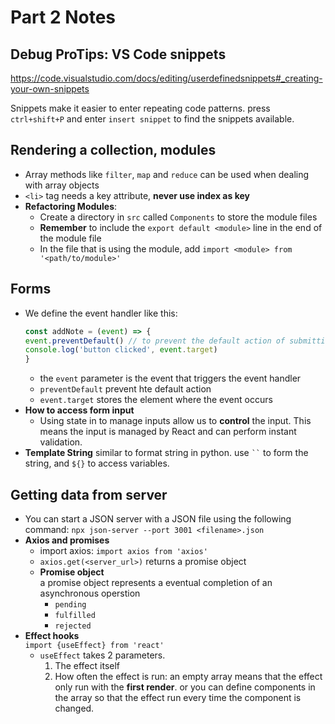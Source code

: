 # Part 2 Notes

## Debug ProTips: VS Code snippets
https://code.visualstudio.com/docs/editing/userdefinedsnippets#_creating-your-own-snippets

Snippets make it easier to enter repeating code patterns. press `ctrl+shift+P` and enter `insert snippet` to find the snippets available. 

## Rendering a collection, modules
* Array methods like `filter`, `map` and `reduce` can be used when dealing with array objects
* `<li>` tag needs a key attribute, **never use index as key**
* **Refactoring Modules**:
    * Create a directory in `src` called `Components` to store the module files
    * **Remember** to include the `export default <module>` line in the end of the module file
    * In the file that is using the module, add `import <module> from '<path/to/module>'`
## Forms
* We define the event handler like this:
    ```javascript
    const addNote = (event) => {
    event.preventDefault() // to prevent the default action of submitting the form.
    console.log('button clicked', event.target)
    }
    ```
    * the `event` parameter is the event that triggers the event handler
    * `preventDefault` prevent hte default action
    * `event.target` stores the element where the event occurs
* **How to access form input**
    * Using state in to manage inputs allow us to **control** the input. This means the input is managed by React and can perform instant validation.
* **Template String**
    similar to format string in python. use ` `` ` to form the string, and `${}` to access variables.

## Getting data from server
* You can start a JSON server with a JSON file using the following command:
`npx json-server --port 3001 <filename>.json`
* **Axios and promises**
    * import axios: `import axios from 'axios'`
    * `axios.get(<server_url>)` returns a promise object
    * **Promise object**\
    a promise object represents a eventual completion of an asynchronous operstion
        * `pending`
        * `fulfilled`
        * `rejected`
* **Effect hooks**\
    `import {useEffect} from 'react'`
    * `useEffect` takes 2 parameters.
        1. The effect itself
        2. How often the effect is run: an empty array means that the effect only run with the **first render**. or you can define components in the array so that the effect run every time the component is changed.